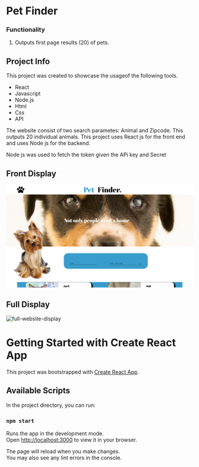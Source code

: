 # Pet Finder

### Functionality
1. Outputs first page results (20) of pets.


## Project Info
This project was created to showcase the usageof the following tools. 

- React
- Javascript
- Node.js
- Html
- Css 
- API

The website consist of two search parametes: Animal and Zipcode. 
This outputs 20 individual animals. This project uses React js for the front end and uses Node js for the backend. 

Node js was used to fetch the token given the APi key and Secret


## Front Display
![front-display](front-display.png)

## Full Display
![full-website-display](full-website-display.png)



# Getting Started with Create React App

This project was bootstrapped with [Create React App](https://github.com/facebook/create-react-app).

## Available Scripts

In the project directory, you can run:

### `npm start`

Runs the app in the development mode.\
Open [http://localhost:3000](http://localhost:3000) to view it in your browser.

The page will reload when you make changes.\
You may also see any lint errors in the console.

